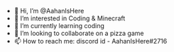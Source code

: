 - 👋 Hi, I’m @AahanIsHere
- 👀 I’m interested in Coding & Minecraft
- 🌱 I’m currently learning coding
- 💞️ I’m looking to collaborate on a pizza game
- 📫 How to reach me: discord id - AahanIsHere#2716

<!---
MasterCoderABC/MasterCoderABC is a ✨ special ✨ repository because its `README.md` (this file) appears on your GitHub profile.
You can click the Preview link to take a look at your changes
--->
